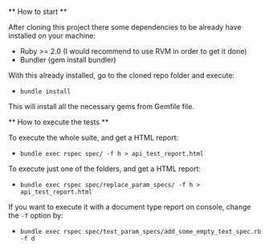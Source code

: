 ** How to start **

After cloning this project there some dependencies to be already have installed on your machine:
 
 * Ruby >= 2.0 (I would recommend to use RVM in order to get it done)
 * Bundler (gem install bundler)

With this already installed, go to the cloned repo folder and execute: 

  * `bundle install`

This will install all the necessary gems from Gemfile file.

** How to execute the tests **

To execute the whole suite, and get a HTML report: 

 * `bundle exec rspec spec/ -f h > api_test_report.html`

 To execute just one of the folders, and get a HTML report: 

 * `bundle exec rspec spec/replace_param_specs/ -f h > api_test_report.html`

If you want to execute it with a document type report on console, change the `-f` option by: 

 * `bundle exec rspec spec/text_param_specs/add_some_empty_text_spec.rb  -f d`


